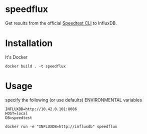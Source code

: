 # speedflux
Get results from the official [Speedtest CLI](https://www.speedtest.net/apps/cli) to InfluxDB.

# Installation
It's Docker
    
`docker build . -t speedflux`

# Usage
specify the following (or use defaults) ENVIRONMENTAL variables

    INFLUXDB=http://10.42.0.101:8086
    HOST=local
    DB=speedtest
`docker run -e "INFLUXDB=http://influxdb" speedflux`
